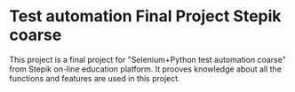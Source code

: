 # Test automation Final Project Stepik coarse
This project is a final project for "Selenium+Python test automation coarse" from Stepik on-line education platform.
It prooves knowledge about all the functions and features are used in this project.
